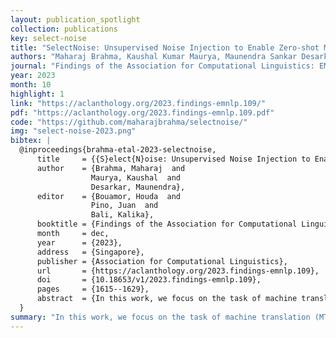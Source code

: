 ```yaml
---
layout: publication_spotlight
collection: publications
key: select-noise
title: "SelectNoise: Unsupervised Noise Injection to Enable Zero-shot Machine Translation for Extremely Low-resource languages"
authors: "Maharaj Brahma, Kaushal Kumar Maurya, Maunendra Sankar Desarkar"
journal: "Findings of the Association for Computational Linguistics: EMNLP 2023"
year: 2023
month: 10
highlight: 1
link: "https://aclanthology.org/2023.findings-emnlp.109/"
pdf: "https://aclanthology.org/2023.findings-emnlp.109.pdf"
code: "https://github.com/maharajbrahma/selectnoise/"
img: "select-noise-2023.png"
bibtex: |
  @inproceedings{brahma-etal-2023-selectnoise,
      title     = {{S}elect{N}oise: Unsupervised Noise Injection to Enable Zero-Shot Machine Translation for Extremely Low-resource Languages},
      author    = {Brahma, Maharaj  and
                  Maurya, Kaushal  and
                  Desarkar, Maunendra},
      editor    = {Bouamor, Houda  and
                  Pino, Juan  and
                  Bali, Kalika},
      booktitle = {Findings of the Association for Computational Linguistics: EMNLP 2023},
      month     = dec,
      year      = {2023},
      address   = {Singapore},
      publisher = {Association for Computational Linguistics},
      url       = {https://aclanthology.org/2023.findings-emnlp.109},
      doi       = {10.18653/v1/2023.findings-emnlp.109},
      pages     = {1615--1629},
      abstract  = {In this work, we focus on the task of machine translation (MT) from extremely low-resource language (ELRLs) to English. The unavailability of parallel data, lack of representation from large multilingual pre-trained models, and limited monolingual data hinder the development of MT systems for ELRLs. However, many ELRLs often share lexical similarities with high-resource languages (HRLs) due to factors such as dialectical variations, geographical proximity, and language structure. We utilize this property to improve cross-lingual signals from closely related HRL to enable MT for ELRLs. Specifically, we propose a novel unsupervised approach, $\textit{SelectNoise}$, based on $\textit{selective candidate extraction}$ and $\textit{noise injection}$ to generate noisy HRLs training data. The noise injection acts as a regularizer, and the model trained with noisy data learns to handle lexical variations such as spelling, grammar, and vocabulary changes, leading to improved cross-lingual transfer to ELRLs. The selective candidates are extracted using BPE merge operations and edit operations, and noise injection is performed using greedy, top-p, and top-k sampling strategies. We evaluate the proposed model on 12 ELRLs from the FLORES-200 benchmark in a zero-shot setting across two language families. The proposed model outperformed all the strong baselines, demonstrating its efficacy. It has comparable performance with the supervised noise injection model. Our code and model are publicly available.}
  }
summary: "In this work, we focus on the task of machine translation (MT) from extremely low-resource language (ELRLs) to English. The unavailability of parallel data, lack of representation from large multilingual pre-trained models, and limited monolingual data hinder the development of MT systems for ELRLs. However, many ELRLs often share lexical similarities with high-resource languages (HRLs) due to factors such as dialectical variations, geographical proximity, and language structure. We utilize this property to improve cross-lingual signals from closely related HRL to enable MT for ELRLs. Specifically, we propose a novel unsupervised approach, SelectNoise, based on selective candidate extraction and noise injection to generate noisy HRLs training data. The noise injection acts as a regularizer, and the model trained with noisy data learns to handle lexical variations such as spelling, grammar, and vocabulary changes, leading to improved cross-lingual transfer to ELRLs. The selective candidates are extracted using BPE merge operations and edit operations, and noise injection is performed using greedy, top-p, and top-k sampling strategies. We evaluate the proposed model on 12 ELRLs from the FLORES-200 benchmark in a zero-shot setting across two language families. The proposed model outperformed all the strong baselines, demonstrating its efficacy. It has comparable performance with the supervised noise injection model."
---
```

